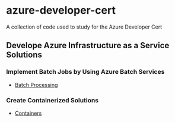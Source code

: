 # azure-developer-cert
A collection of code used to study for the Azure Developer Cert

## Develope Azure Infrastructure as a Service Solutions

### Implement Batch Jobs by Using Azure Batch Services
* [Batch Processing](https://github.com/DRpandaMD/azure-developer-cert/tree/master/IaaS/batch)

### Create Containerized Solutions 
* [Containers](https://github.com/DRpandaMD/azure-developer-cert/tree/master/IaaS/Docker)